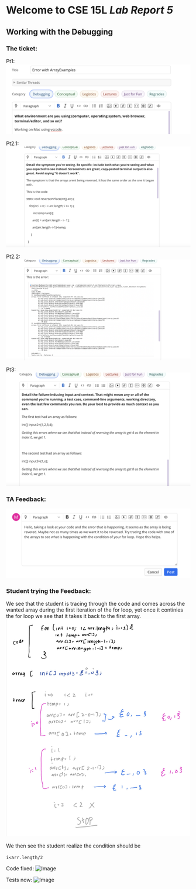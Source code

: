 # Welcome to CSE 15L *Lab Report 5*
## Working with the Debugging

### The ticket:
Pt1:
![Image](p1.png)



Pt2.1:
![Image](p2.1.png)



Pt2.2:
![Image](p2.2.png)



Pt3:
![Image](p3.png)



### TA Feedback:

![Image](taHelp.png)



### Student trying the Feedback:
We see that the student is tracing through the code and comes across the wanted array during the first iteration of the for loop, yet once it continies the for loop we see that it takes it back to the first array. 
![Image](studentTrace.jpg)

We then see the student realize the condition should be 

````i<arr.length/2````

Code fixed:
![Image](fixedCode.png)

Tests now:
![Image](Passed.png)
 
